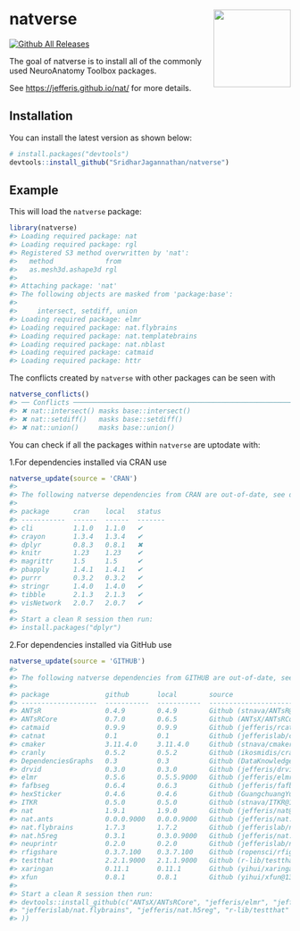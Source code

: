 
<!-- README.md is generated from README.Rmd. Please edit that file -->

# natverse <a href='https://natverse.github.io/'><img src='images/hex-natverse_logo.png' align="right" height="138.5" /></a>

<!-- badges: start -->

[![Github All Releases](https://img.shields.io/github/downloads/natverse/natverse/total.svg)]()

<!-- badges: end -->

The goal of natverse is to install all of the commonly used NeuroAnatomy
Toolbox packages.

See <https://jefferis.github.io/nat/> for more details.

## Installation

You can install the latest version as shown below:

``` r
# install.packages("devtools")
devtools::install_github("SridharJagannathan/natverse")
```

## Example

This will load the `natverse` package:

``` r
library(natverse)
#> Loading required package: nat
#> Loading required package: rgl
#> Registered S3 method overwritten by 'nat':
#>   method             from
#>   as.mesh3d.ashape3d rgl
#> 
#> Attaching package: 'nat'
#> The following objects are masked from 'package:base':
#> 
#>     intersect, setdiff, union
#> Loading required package: elmr
#> Loading required package: nat.flybrains
#> Loading required package: nat.templatebrains
#> Loading required package: nat.nblast
#> Loading required package: catmaid
#> Loading required package: httr
```

The conflicts created by `natverse` with other packages can be seen with

``` r
natverse_conflicts()
#> ── Conflicts ──────────────────────────────────────────────────────────────────────── natverse_conflicts() ──
#> ✖ nat::intersect() masks base::intersect()
#> ✖ nat::setdiff()   masks base::setdiff()
#> ✖ nat::union()     masks base::union()
```

You can check if all the packages within `natverse` are uptodate with:

1.For dependencies installed via CRAN use

``` r
natverse_update(source = 'CRAN')
#> 
#> The following natverse dependencies from CRAN are out-of-date, see details below:
#> 
#> package      cran    local   status 
#> -----------  ------  ------  -------
#> cli          1.1.0   1.1.0   ✔      
#> crayon       1.3.4   1.3.4   ✔      
#> dplyr        0.8.3   0.8.1   ✖      
#> knitr        1.23    1.23    ✔      
#> magrittr     1.5     1.5     ✔      
#> pbapply      1.4.1   1.4.1   ✔      
#> purrr        0.3.2   0.3.2   ✔      
#> stringr      1.4.0   1.4.0   ✔      
#> tibble       2.1.3   2.1.3   ✔      
#> visNetwork   2.0.7   2.0.7   ✔      
#> 
#> Start a clean R session then run:
#> install.packages("dplyr")
```

2.For dependencies installed via GitHub use

``` r
natverse_update(source = 'GITHUB')
#> 
#> The following natverse dependencies from GITHUB are out-of-date, see details below:
#> 
#> package              github       local        source                                              status 
#> -------------------  -----------  -----------  --------------------------------------------------  -------
#> ANTsR                0.4.9        0.4.9        Github (stnava/ANTsR@69d65b6)                       ✔      
#> ANTsRCore            0.7.0        0.6.5        Github (ANTsX/ANTsRCore@75c61a6)                    ✖      
#> catmaid              0.9.9        0.9.9        Github (jefferis/rcatmaid@6cbc83a)                  ✔      
#> catnat               0.1          0.1          Github (jefferislab/catnat@12456e8)                 ✔      
#> cmaker               3.11.4.0     3.11.4.0     Github (stnava/cmaker@c89fe8e)                      ✔      
#> cranly               0.5.2        0.5.2        Github (ikosmidis/cranly@b34d49f)                   ✔      
#> DependenciesGraphs   0.3          0.3          Github (DataKnowledge/DependenciesGraphs@3c33e2a)   ✔      
#> drvid                0.3.0        0.3.0        Github (jefferis/drvid@cdd2a48)                     ✔      
#> elmr                 0.5.6        0.5.5.9000   Github (jefferis/elmr@e34dc5e)                      ✖      
#> fafbseg              0.6.4        0.6.3        Github (jefferis/fafbseg@1a8bcea)                   ✖      
#> hexSticker           0.4.6        0.4.6        Github (GuangchuangYu/hexSticker@f276d6d)           ✔      
#> ITKR                 0.5.0        0.5.0        Github (stnava/ITKR@1b88aa6)                        ✔      
#> nat                  1.9.1        1.9.0        Github (jefferis/nat@0dd3be6)                       ✖      
#> nat.ants             0.0.0.9000   0.0.0.9000   Github (jefferis/nat.ants@1ff3154)                  ✔      
#> nat.flybrains        1.7.3        1.7.2        Github (jefferislab/nat.flybrains@3e4c535)          ✖      
#> nat.h5reg            0.3.1        0.3.0.9000   Github (jefferis/nat.h5reg@346d7fc)                 ✖      
#> neuprintr            0.2.0        0.2.0        Github (jefferislab/neuprintr@f3e640d)              ✔      
#> rfigshare            0.3.7.100    0.3.7.100    Github (ropensci/rfigshare@3379786)                 ✔      
#> testthat             2.2.1.9000   2.1.1.9000   Github (r-lib/testthat@4a546fa)                     ✖      
#> xaringan             0.11.1       0.11.1       Github (yihui/xaringan@a302c7d)                     ✔      
#> xfun                 0.8.1        0.8.1        Github (yihui/xfun@1385b16)                         ✔      
#> 
#> Start a clean R session then run:
#> devtools::install_github(c("ANTsX/ANTsRCore", "jefferis/elmr", "jefferis/fafbseg", "jefferis/nat", 
#> "jefferislab/nat.flybrains", "jefferis/nat.h5reg", "r-lib/testthat"
#> ))
```

